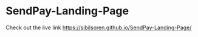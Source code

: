 # SendPay-Landing-Page

Check out the live link 
https://sibilsoren.github.io/SendPay-Landing-Page/
